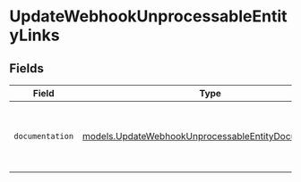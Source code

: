 # UpdateWebhookUnprocessableEntityLinks


## Fields

| Field                                                                                                              | Type                                                                                                               | Required                                                                                                           | Description                                                                                                        |
| ------------------------------------------------------------------------------------------------------------------ | ------------------------------------------------------------------------------------------------------------------ | ------------------------------------------------------------------------------------------------------------------ | ------------------------------------------------------------------------------------------------------------------ |
| `documentation`                                                                                                    | [models.UpdateWebhookUnprocessableEntityDocumentation](../models/updatewebhookunprocessableentitydocumentation.md) | :heavy_check_mark:                                                                                                 | The URL to the generic Mollie API error handling guide.                                                            |